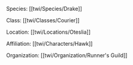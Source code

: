 Species: [[twi/Species/Drake]]

Class: [[twi/Classes/Courier]]

Location: [[twi/Locations/Oteslia]]

Affiliation: [[twi/Characters/Hawk]]

Organization: [[twi/Organization/Runner's Guild]]

